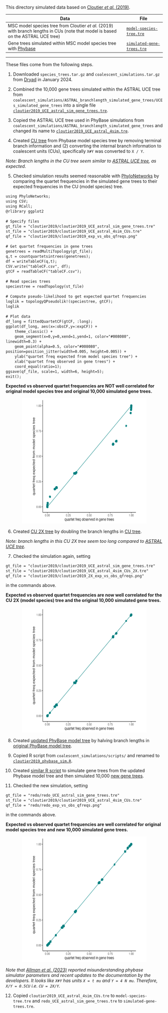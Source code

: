This directory simulated data based on [Cloutier *et al.* (2019)](https://doi.org/10.1093/sysbio/syz019). 

| Data | File |
| --- | --- |
| MSC model species tree from Cloutier *et al.* (2019) with branch lengths in CUs (note that model is based on the ASTRAL UCE tree)| [`model-species-tree.tre`](model-species-tree.tre) | 
| Gene trees simulated within MSC model species tree with [Phybase](https://github.com/lliu1871/phybase) | [`simulated-gene-trees.tre`](simulated-gene-trees.tre) |

---

These files come from the following steps.

1. Downloaded `species_trees.tar.gz` and `coalescent_simulations.tar.gz`  from [Dryad](https://doi.org/10.5061/dryad.fj02s0j) in January 2024.

2. Combined the 10,000 gene trees simulated within the ASTRAL UCE tree from `coalescent_simulations/ASTRAL_branchlength_simulated_gene_trees/UCEs_simulated_gene_trees` into a single file [`cloutier2019_UCE_astral_sim_gene_trees.tre`](cloutier2019/cloutier2019_UCE_astral_sim_gene_trees.tre). 

3. Copied the ASTRAL UCE tree used in PhyBase simulations from `coalescent_simulations/ASTRAL_branchlength_simulated_gene_trees` and changed its name to [`cloutier2019_UCE_astral_4sim.tre`](cloutier2019/cloutier2019_UCE_astral_4sim.tre).

4. Created [CU tree](cloutier2019/cloutier2019_UCE_astral_4sim_CUs.tre) from Phybase model species tree by removing terminal branch information and (2) converting the internal branch information to coalescent units (CUs), specifically `X#Y` was converted to `X / Y`.

*Note: Branch lengths in the CU tree seem similar to [ASTRAL UCE tree](../species-trees/UCE_astral.tre), as expected.*

5. Checked simulation results seemed reasonable with [PhyloNetworks](https://crsl4.github.io/PhyloNetworks.jl/latest/) by comparing the quartet frequencies in the simulated gene trees to their expected frequencies in the CU (model species) tree.

```
using PhyloNetworks;
using CSV;
using RCall;
@rlibrary ggplot2

# Specify files
gt_file = "cloutier2019/cloutier2019_UCE_astral_sim_gene_trees.tre"
st_file = "cloutier2019/cloutier2019_UCE_astral_4sim_CUs.tre"
qf_file = "cloutier2019/cloutier2019_exp_vs_obs_qfreqs.png"

# Get quartet frequencies in gene trees
genetrees = readMultiTopology(gt_file);
q,t = countquartetsintrees(genetrees);
df = writeTableCF(q,t);
CSV.write("tableCF.csv", df);
gtCF = readTableCF("tableCF.csv");

# Read species trees
speciestree = readTopology(st_file)

# Compute pseudo-likelihood to get expected quartet frequencies
loglik = topologyQPseudolik!(speciestree, gtCF);
loglik

# Plot data
df_long = fittedQuartetCF(gtCF, :long);
ggplot(df_long, aes(x=:obsCF,y=:expCF)) +
	theme_classic() + 
	geom_segment(x=0,y=0,xend=1,yend=1, color="#008080", linewidth=0.3) + 
	geom_point(alpha=0.5, color="#008080", position=position_jitter(width=0.005, height=0.005)) + 
	ylab("quartet freq expected from model species tree") + 
	xlab("quartet freq observed in gene trees") + 
	coord_equal(ratio=1);
ggsave(qf_file, scale=1, width=6, height=5);
exit();
```

**Expected vs observed quartet frequencies are NOT well correlated for original model species tree and original 10,000 simulated gene trees.**

<p align="center">
<img src="cloutier2019/cloutier2019_exp_vs_obs_qfreqs.png" alt="original" style="height: 400px; width:400px;"/>
</p>

6. Created [CU 2X tree](cloutier2019/cloutier2019_UCE_astral_4sim_CUs_2x.tre) by doubling the branch lengths in [CU tree](cloutier2019/cloutier2019_UCE_astral_4sim_CUs.tre).

*Note: branch lengths in this CU 2X tree seem too long compared to [ASTRAL UCE tree](../species-trees/UCE_astral.tre).*

7. Checked the simulation again, setting
```
gt_file = "cloutier2019/cloutier2019_UCE_astral_sim_gene_trees.tre"
st_file = "cloutier2019/cloutier2019_UCE_astral_4sim_CUs_2X.tre"
qf_file = "cloutier2019/cloutier2019_2X_exp_vs_obs_qfreqs.png"
```
in the commands above.

**Expected vs observed quartet frequencies are now well correlated for the CU 2X (model species) tree and the original 10,000 simulated gene trees.**

<p align="center">
<img src="cloutier2019/cloutier2019_2X_exp_vs_obs_qfreqs.png" alt="original" style="height: 400px; width:400px;"/>
</p>

8. Created [updated PhyBase model tree](redo/redo_UCE_astral_4sim.tre) by halving branch lengths in [original PhyBase model tree](cloutier2019/cloutier2019_UCE_astral_4sim.tre).

9. Copied R script from `coalescent_simulations/scripts/` and renamed to [`cloutier2019_phybase_sim.R`](cloutier2019/cloutier2019_phybase_sim.R).

10. Created [similar R script](redo/redo_phybase_sim.R) to simulate gene trees from the updated Phybase model tree and then simulated 10,000 [new gene trees](redo_UCE_astral_sim_gene_trees.tre).

11. Checked the new simulation, setting
```
gt_file = "redo/redo_UCE_astral_sim_gene_trees.tre"
st_file = "cloutier2019/cloutier2019_UCE_astral_4sim_CUs.tre"
qf_file = "redo/redo_exp_vs_obs_qfreqs.png"
```
in the commands above.

**Expected vs observed quartet frequencies are well correlated for original model species tree and new 10,000 simulated gene trees.** 

<p align="center">
<img src="redo/redo_exp_vs_obs_qfreqs.png" alt="redo" style="height: 400px; width:400px;"/>
</p>

*Note that [Allman *et al.* (2023)](https://doi.org/10.1109/TCBB.2022.3177956) reported misunderstanding phybase simulator parameters and recent updates to the documentation by the developers. 
It looks like `X#Y` has units `X = t mu` and `Y = 4 N mu`. Therefore, `X/Y = 0.5CU` i.e. `CU = 2X/Y`.*

12. Copied `cloutier2019_UCE_astral_4sim_CUs.tre` to `model-species-tree.tre` and `redo_UCE_astral_sim_gene_trees.tre` to `simulated-gene-trees.tre`.

